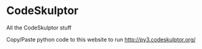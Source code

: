 # CodeSkulptor
All the CodeSkulptor stuff

Copy/Paste python code to this website to run
http://py3.codeskulptor.org/
